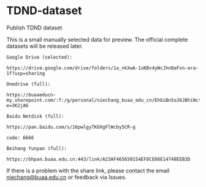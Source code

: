 # TDND-dataset
Publish TDND dataset

This is a small manually selected data for preview. The official complete datasets will be released later.


```
Google Drive (selected):

https://drive.google.com/drive/folders/1a_nkXwA-1uKBv4yWcJhnBaFxn-era-1f?usp=sharing
```

```
Onedrive (full):

https://buaaeducn-my.sharepoint.com/:f:/g/personal/niechang_buaa_edu_cn/EhbiBn5oJ6JBhiNctPllWGUBoMIrmhXeocWiF5iiK6WPRw?e=3K2jA6
```

```
Baidu Netdisk (full):

https://pan.baidu.com/s/16pwlgyTKOXgFlWcby5CR-g 

code: 6666
```

```
Beihang Yunpan (full):

https://bhpan.buaa.edu.cn:443/link/A23AF465650154EF8CE08E14748EEB3D
```


If there is a problem with the share link, please contact the email niechang@buaa.edu.cn or feedback via Issues.
